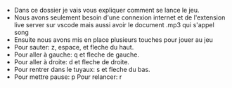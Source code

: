 - Dans ce dossier je vais vous expliquer comment se lance le jeu. <br>
- Nous avons seulement besoin d'une connexion internet et de l'extension live server sur vscode mais aussi avoir le document .mp3 qui s'appel song<br>
- Ensuite nous avons mis en place plusieurs touches pour jouer au jeu<br>
- Pour sauter: z, espace, et fleche du haut.<br>
- Pour aller à gauche: q et fleche de gauche.<br>
- Pour aller à droite: d et fleche de droite.<br>
- Pour rentrer dans le tuyaux: s et fleche du bas.<br>
- Pour mettre pause: p     Pour relancer: r